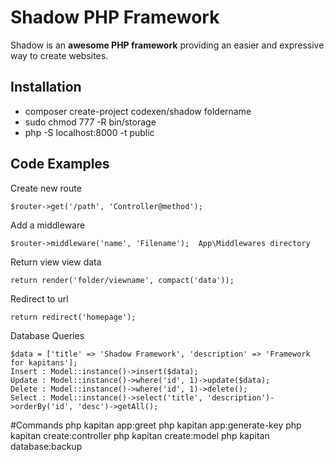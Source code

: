 # Shadow PHP Framework

Shadow is an **awesome PHP framework** providing an easier and expressive way to create websites.

## Installation

- composer create-project codexen/shadow foldername
- sudo chmod 777 -R bin/storage
- php -S localhost:8000 -t public

## Code Examples

Create new route
```
$router->get('/path', 'Controller@method');
```

Add a middleware
```
$router->middleware('name', 'Filename');  App\Middlewares directory
```

Return view view data
```
return render('folder/viewname', compact('data'));
```

Redirect to url
```
return redirect('homepage');
```

Database Queries
```
$data = ['title' => 'Shadow Framework', 'description' => 'Framework for kapitans'];
Insert : Model::instance()->insert($data);
Update : Model::instance()->where('id', 1)->update($data);
Delete : Model::instance()->where('id', 1)->delete();
Select : Model::instance()->select('title', 'description')->orderBy('id', 'desc')->getAll();
```

#Commands
php kapitan app:greet
php kapitan app:generate-key
php kapitan create:controller
php kapitan create:model
php kapitan database:backup